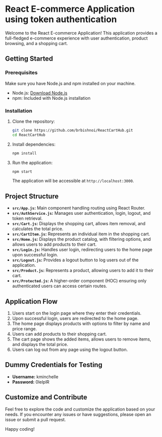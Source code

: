 # React E-commerce Application using token authentication

Welcome to the React E-commerce Application! This application provides a full-fledged e-commerce experience with user authentication, product browsing, and a shopping cart.

## Getting Started

### Prerequisites

Make sure you have Node.js and npm installed on your machine.

- Node.js: [Download Node.js](https://nodejs.org/)
- npm: Included with Node.js installation

### Installation

1. Clone the repository:

    ```bash
    git clone https://github.com/brbishnoi/ReactCartHub.git
    cd ReactCartHub
    ```

2. Install dependencies:

    ```bash
    npm install
    ```

3. Run the application:

    ```bash
    npm start
    ```

    The application will be accessible at `http://localhost:3000`.

## Project Structure

- **`src/App.js`:** Main component handling routing using React Router.
- **`src/AuthService.js`:** Manages user authentication, login, logout, and token retrieval.
- **`src/Cart.js`:** Displays the shopping cart, allows item removal, and calculates the total price.
- **`src/CartItem.js`:** Represents an individual item in the shopping cart.
- **`src/Home.js`:** Displays the product catalog, with filtering options, and allows users to add products to their cart.
- **`src/Login.js`:** Handles user login, redirecting users to the home page upon successful login.
- **`src/Logout.js`:** Provides a logout button to log users out of the application.
- **`src/Product.js`:** Represents a product, allowing users to add it to their cart.
- **`src/Protected.js`:** A higher-order component (HOC) ensuring only authenticated users can access certain routes.

## Application Flow

1. Users start on the login page where they enter their credentials.
2. Upon successful login, users are redirected to the home page.
3. The home page displays products with options to filter by name and price range.
4. Users can add products to their shopping cart.
5. The cart page shows the added items, allows users to remove items, and displays the total price.
6. Users can log out from any page using the logout button.

## Dummy Credentials for Testing

- **Username:** kminchelle
- **Password:** 0lelplR

## Customize and Contribute

Feel free to explore the code and customize the application based on your needs. If you encounter any issues or have suggestions, please open an issue or submit a pull request.

Happy coding!
